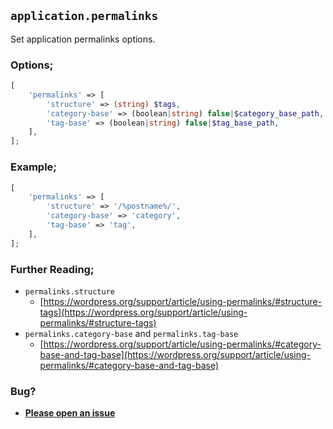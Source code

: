 ## `application.permalinks`

Set application permalinks options.

### Options;

```php
[
    'permalinks' => [
        'structure' => (string) $tags,
        'category-base' => (boolean|string) false|$category_base_path,
        'tag-base' => (boolean|string) false|$tag_base_path,
    ],
];
```

### Example;

```php
[
    'permalinks' => [
        'structure' => '/%postname%/',
        'category-base' => 'category',
        'tag-base' => 'tag',
    ],
];
```

### Further Reading;

* `permalinks.structure`
    * [https://wordpress.org/support/article/using-permalinks/#structure-tags](https://wordpress.org/support/article/using-permalinks/#structure-tags)
* `permalinks.category-base` and `permalinks.tag-base`
    * [https://wordpress.org/support/article/using-permalinks/#category-base-and-tag-base](https://wordpress.org/support/article/using-permalinks/#category-base-and-tag-base)

### Bug?

* **[Please open an issue](https://github.com/soberwp/intervention/issues/new?title=[application.permalinks]&labels=bug&assignees=darrenjacoby)**
